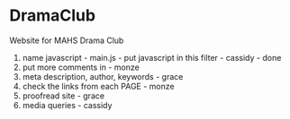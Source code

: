 # DramaClub
 Website for MAHS Drama Club

1. name javascript - main.js - put javascript in this filter - cassidy - done
2. put more comments in - monze
3. meta description, author, keywords - grace
4. check the links from each PAGE - monze
5. proofread site - grace
6. media queries - cassidy
